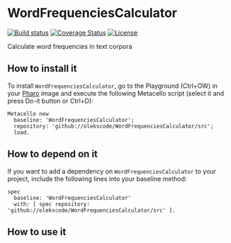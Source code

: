 # WordFrequenciesCalculator

[![Build status](https://github.com/olekscode/WordFrequenciesCalculator/workflows/CI/badge.svg)](https://github.com/olekscode/WordFrequenciesCalculator/actions/workflows/test.yml)
[![Coverage Status](https://coveralls.io/repos/github/olekscode/WordFrequenciesCalculator/badge.svg?branch=master)](https://coveralls.io/github/olekscode/WordFrequenciesCalculator?branch=master)
[![License](https://img.shields.io/badge/license-MIT-blue.svg)](https://raw.githubusercontent.com/olekscode/WordFrequenciesCalculator/master/LICENSE)

Calculate word frequencies in text corpora

## How to install it

To install `WordFrequenciesCalculator`, go to the Playground (Ctrl+OW) in your [Pharo](https://pharo.org/) image and execute the following Metacello script (select it and press Do-it button or Ctrl+D):

```Smalltalk
Metacello new
  baseline: 'WordFrequenciesCalculator';
  repository: 'github://olekscode/WordFrequenciesCalculator/src';
  load.
```

## How to depend on it

If you want to add a dependency on `WordFrequenciesCalculator` to your project, include the following lines into your baseline method:

```Smalltalk
spec
  baseline: 'WordFrequenciesCalculator'
  with: [ spec repository: 'github://olekscode/WordFrequenciesCalculator/src' ].
```

## How to use it
